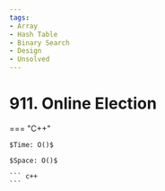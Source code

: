 ```yaml
---
tags:
- Array
- Hash Table
- Binary Search
- Design
- Unsolved
---
```



# 911. Online Election

=== "C++"

    $Time: O()$

    $Space: O()$

    ``` c++
    ```